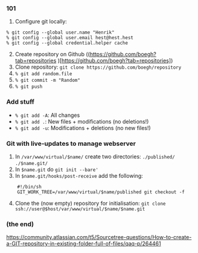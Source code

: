 ### 101

1. Configure git locally:
```
% git config --global user.name "Henrik"
% git config --global user.email hest@hest.hest
% git config --global credential.helper cache
```
2. Create repository on Github ((https://github.com/boegh?tab=repositories )[https://github.com/boegh?tab=repositories])
3. Clone repository: `git clone https://github.com/boegh/repository`
4. `% git add random.file`
5. `% git commit -m "Random"`
6. `% git push`

### Add stuff

* `% git add -A`: All changes
* `% git add .`: New files + modifications (no deletions!)
* `% git add -u`: Modifications + deletions (no new files!)

### Git with live-updates to manage webserver

1. In `/var/www/virtual/$name/` create two directories:
    `./published/`
    `./$name.git/`
2. In `$name.git` do `git init --bare'`
3. In `$name.git/hooks/post-receive` add the following:
```
    #!/bin/sh
    GIT_WORK_TREE=/var/www/virtual/$name/published git checkout -f
```
4. Clone the (now empty) repository for initialisation: `git clone ssh://user@$host/var/www/virtual/$name/$name.git`

### (the end)

https://community.atlassian.com/t5/Sourcetree-questions/How-to-create-a-GIT-repository-in-existing-folder-full-of-files/qaq-p/264461
